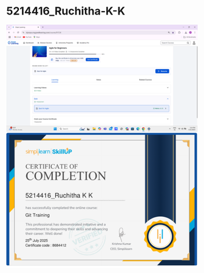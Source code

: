 # 5214416_Ruchitha-K-K
<img src="https://github.com/Ruchithakk/5214416_Ruchitha-K-K/blob/main/SDLC/SDLC%20Completion%20Screenshot%20.png" alt="image">
<img src="https://github.com/Ruchithakk/5214416_Ruchitha-K-K/blob/main/Git/GIT%20Certificate.pdf" alt="image">